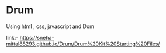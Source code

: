 # Drum
Using html , css, javascript and Dom

link:- https://sneha-mittal88293.github.io/Drum/Drum%20Kit%20Starting%20Files/
